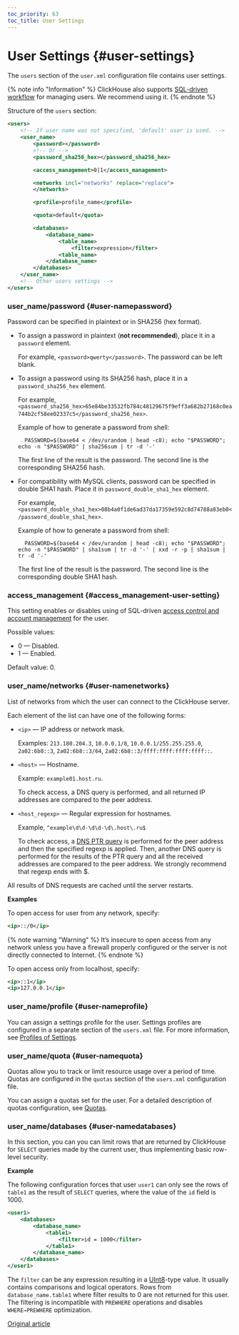 ```yaml
---
toc_priority: 63
toc_title: User Settings
---
```


# User Settings {#user-settings}

The `users` section of the `user.xml` configuration file contains user settings.

{% note info "Information" %}
    ClickHouse also supports [SQL-driven workflow](../../operations/access-rights.md#access-control) for managing users. We recommend using it.
{% endnote %}

Structure of the `users` section:

``` xml
<users>
    <!-- If user name was not specified, 'default' user is used. -->
    <user_name>
        <password></password>
        <!-- Or -->
        <password_sha256_hex></password_sha256_hex>

        <access_management>0|1</access_management>

        <networks incl="networks" replace="replace">
        </networks>

        <profile>profile_name</profile>

        <quota>default</quota>

        <databases>
            <database_name>
                <table_name>
                    <filter>expression</filter>
                <table_name>
            </database_name>
        </databases>
    </user_name>
    <!-- Other users settings -->
</users>
```

### user_name/password {#user-namepassword}

Password can be specified in plaintext or in SHA256 (hex format).

-   To assign a password in plaintext (**not recommended**), place it in a `password` element.

    For example, `<password>qwerty</password>`. The password can be left blank.

<a id="password_sha256_hex"></a>

-   To assign a password using its SHA256 hash, place it in a `password_sha256_hex` element.

    For example, `<password_sha256_hex>65e84be33532fb784c48129675f9eff3a682b27168c0ea744b2cf58ee02337c5</password_sha256_hex>`.

    Example of how to generate a password from shell:

          PASSWORD=$(base64 < /dev/urandom | head -c8); echo "$PASSWORD"; echo -n "$PASSWORD" | sha256sum | tr -d '-'

    The first line of the result is the password. The second line is the corresponding SHA256 hash.

<a id="password_double_sha1_hex"></a>

-   For compatibility with MySQL clients, password can be specified in double SHA1 hash. Place it in `password_double_sha1_hex` element.

    For example, `<password_double_sha1_hex>08b4a0f1de6ad37da17359e592c8d74788a83eb0</password_double_sha1_hex>`.

    Example of how to generate a password from shell:

          PASSWORD=$(base64 < /dev/urandom | head -c8); echo "$PASSWORD"; echo -n "$PASSWORD" | sha1sum | tr -d '-' | xxd -r -p | sha1sum | tr -d '-'

    The first line of the result is the password. The second line is the corresponding double SHA1 hash.

### access_management {#access_management-user-setting}

This setting enables or disables using of SQL-driven [access control and account management](../../operations/access-rights.md#access-control) for the user.

Possible values:

-   0 — Disabled.
-   1 — Enabled.

Default value: 0.

### user_name/networks {#user-namenetworks}

List of networks from which the user can connect to the ClickHouse server.

Each element of the list can have one of the following forms:

-   `<ip>` — IP address or network mask.

    Examples: `213.180.204.3`, `10.0.0.1/8`, `10.0.0.1/255.255.255.0`, `2a02:6b8::3`, `2a02:6b8::3/64`, `2a02:6b8::3/ffff:ffff:ffff:ffff::`.

-   `<host>` — Hostname.

    Example: `example01.host.ru`.

    To check access, a DNS query is performed, and all returned IP addresses are compared to the peer address.

-   `<host_regexp>` — Regular expression for hostnames.

    Example, `^example\d\d-\d\d-\d\.host\.ru$`

    To check access, a [DNS PTR query](https://en.wikipedia.org/wiki/Reverse_DNS_lookup) is performed for the peer address and then the specified regexp is applied. Then, another DNS query is performed for the results of the PTR query and all the received addresses are compared to the peer address. We strongly recommend that regexp ends with $.

All results of DNS requests are cached until the server restarts.

**Examples**

To open access for user from any network, specify:

``` xml
<ip>::/0</ip>
```

{% note warning "Warning" %}
    It’s insecure to open access from any network unless you have a firewall properly configured or the server is not directly connected to Internet.
{% endnote %}

To open access only from localhost, specify:

``` xml
<ip>::1</ip>
<ip>127.0.0.1</ip>
```

### user_name/profile {#user-nameprofile}

You can assign a settings profile for the user. Settings profiles are configured in a separate section of the `users.xml` file. For more information, see [Profiles of Settings](../../operations/settings/settings-profiles.md).

### user_name/quota {#user-namequota}

Quotas allow you to track or limit resource usage over a period of time. Quotas are configured in the `quotas`
section of the `users.xml` configuration file.

You can assign a quotas set for the user. For a detailed description of quotas configuration, see [Quotas](../../operations/quotas.md#quotas).

### user_name/databases {#user-namedatabases}

In this section, you can you can limit rows that are returned by ClickHouse for `SELECT` queries made by the current user, thus implementing basic row-level security.

**Example**

The following configuration forces that user `user1` can only see the rows of `table1` as the result of `SELECT` queries, where the value of the `id` field is 1000.

``` xml
<user1>
    <databases>
        <database_name>
            <table1>
                <filter>id = 1000</filter>
            </table1>
        </database_name>
    </databases>
</user1>
```

The `filter` can be any expression resulting in a [UInt8](../../sql-reference/data-types/int-uint.md)-type value. It usually contains comparisons and logical operators. Rows from `database_name.table1` where filter results to 0 are not returned for this user. The filtering is incompatible with `PREWHERE` operations and disables `WHERE→PREWHERE` optimization.

[Original article](https://clickhouse.tech/docs/en/operations/settings/settings_users/) <!--hide-->
